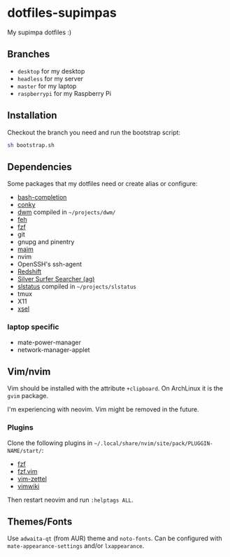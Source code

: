 # dotfiles-supimpas

My supimpa dotfiles :)

## Branches

- `desktop` for my desktop
- `headless` for my server
- `master` for my laptop
- `raspberrypi` for my Raspberry Pi

## Installation

Checkout the branch you need and run the bootstrap script:

```bash
sh bootstrap.sh
```

## Dependencies

Some packages that my dotfiles need or create alias or configure:

- [bash-completion](https://github.com/scop/bash-completion)
- [conky](https://github.com/brndnmtthws/conky)
- [dwm](https://dwm.suckless.org/) compiled in `~/projects/dwm/`
- [feh](https://feh.finalrewind.org)
- [fzf](https://github.com/junegunn/fzf/)
- git
- gnupg and pinentry
- [maim](https://github.com/naelstrof/maim)
- nvim
- OpenSSH's ssh-agent
- [Redshift](http://jonls.dk/redshift/)
- [Silver Surfer Searcher (ag)](https://github.com/ggreer/the_silver_searcher)
- [slstatus](https://tools.suckless.org/slstatus/) compiled in
  `~/projects/slstatus`
- tmux
- X11
- [xsel](http://www.vergenet.net/~conrad/software/xsel/)

### laptop specific

- mate-power-manager
- network-manager-applet


## Vim/nvim

Vim should be installed with the attribute `+clipboard`. On ArchLinux it is the
`gvim` package.

I'm experiencing with neovim. Vim might be removed in the future.

### Plugins

Clone the following plugins in
`~/.local/share/nvim/site/pack/PLUGGIN-NAME/start/`:
- [fzf](https://github.com/junegunn/fzf)
- [fzf.vim](https://github.com/junegunn/fzf.vim)
- [vim-zettel](https://github.com/michal-h21/vim-zettel/)
- [vimwiki](https://github.com/vimwiki/vimwiki/)

Then restart neovim and run `:helptags ALL`.

## Themes/Fonts

Use `adwaita-qt` (from AUR) theme and `noto-fonts`. Can be configured with
`mate-appearance-settings` and/or `lxappearance`.

